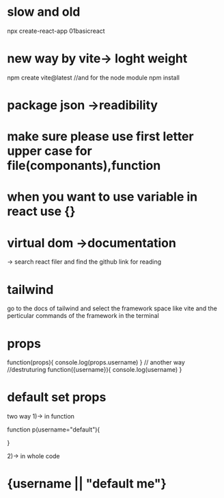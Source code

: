 # slow and old
npx create-react-app 01basicreact

# new way by vite-> loght weight
npm create vite@latest
//and for the node module
npm install


# package json ->readibility


# make sure please use first letter upper case for file(componants),function


# when you want to use variable in react use {}



#  virtual dom ->documentation 
-> search react filer and find the github link for reading


 
# tailwind
go to the docs of tailwind 
and select the framework space like vite
and the perticular commands of the framework in the terminal




# props
function(props){
    console.log(props.username)
}
// another way
//destruturing
function({username}){
    console.log(username)
}


# default set props
two way 
1)-> in function

function p(username="default"){

}

2)-> in whole code

<div>
<h1>{username || "default me"}
</h1>
</div>


